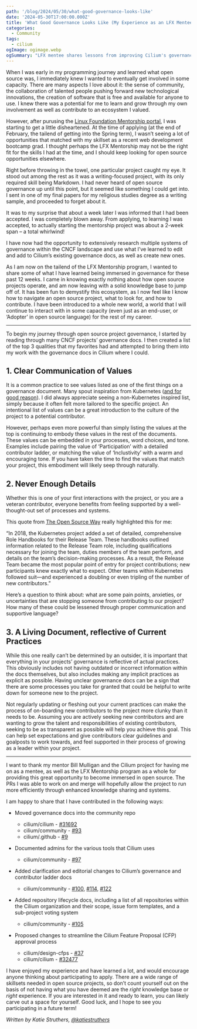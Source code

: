 ```yaml
---
path: '/blog/2024/05/30/what-good-governance-looks-like'
date: '2024-05-30T17:00:00.000Z'
title: 'What Good Governance Looks Like (My Experience as an LFX Mentee for Cilium)'
categories:
  - Community
tags:
  - cilium
ogImage: ogimage.webp
ogSummary: "LFX mentee shares lessons from improving Cilium's governance: clear values, detailed processes, and living docs that welcome new contributors and grow communities."
---
```


When I was early in my programming journey and learned what open source was, I immediately knew I wanted to eventually get involved in some capacity. There are many aspects I love about it: the sense of community, the collaboration of talented people pushing forward new technological innovations, the creation of software that is free and available for anyone to use. I knew there was a potential for me to learn and grow through my own involvement as well as contribute to an ecosystem I valued.

However, after purusing the [Linux Foundation Mentorship portal](https://mentorship.lfx.linuxfoundation.org/#projects_all), I was starting to get a little disheartened. At the time of applying (at the end of February, the tailend of getting into the Spring term), I wasn’t seeing a lot of opportunities that matched with my skillset as a recent web development bootcamp grad. I thought perhaps the LFX Mentorship may not be the right fit for the skills I had at the time, and I should keep looking for open source opportunities elsewhere.

Right before throwing in the towel, one particular project caught my eye. It stood out among the rest as it was a writing-focused project, with its only required skill being Markdown. I had never heard of open source governance up until this point, but it seemed like something I could get into. I sent in one of my final papers for my religious studies degree as a writing sample, and proceeded to forget about it.

It was to my surprise that about a week later I was informed that I had been accepted. I was completely blown away. From applying, to learning I was accepted, to actually starting the mentorship project was about a 2-week span – a total whirlwind!

I have now had the opportunity to extensively research multiple systems of governance within the CNCF landscape and use what I’ve learned to edit and add to Cilium’s existing governance docs, as well as create new ones.

As I am now on the tailend of the LFX Mentorship program, I wanted to share some of what I have learned being immersed in governance for these past 12 weeks. I came in knowing exactly nothing about how open source projects operate, and am now leaving with a solid knowledge base to jump off of. It has been fun to demystify this ecosystem, as I now feel like I know how to navigate an open source project, what to look for, and how to contribute. I have been introduced to a whole new world, a world that I will continue to interact with in some capacity (even just as an end-user, or ‘Adopter’ in open source language) for the rest of my career.

---

To begin my journey through open source project governance, I started by reading through many CNCF projects’ governance docs. I then created a list of the top 3 qualities that my favorites had and attempted to bring them into my work with the governance docs in Cilium where I could.

## 1. Clear Communication of Values

It is a common practice to see values listed as one of the first things on a governance document. Many spout inspiration from Kubernetes ([and for good reason](https://www.kubernetes.dev/community/values/)). I did always appreciate seeing a non-Kubernetes inspired list, simply because it often felt more tailored to the specific project. An intentional list of values can be a great introduction to the culture of the project to a potential contributor.

However, perhaps even more powerful than simply listing the values at the top is continuing to embody these values in the rest of the documents. These values can be embedded in your processes, word choices, and tone. Examples include pairing the value of ‘Participation’ with a detailed contributor ladder, or matching the value of ‘Inclustivity’ with a warm and encouraging tone. If you have taken the time to find the values that match your project, this embodiment will likely seep through naturally.

## 2. Never Enough Details

Whether this is one of your first interactions with the project, or you are a veteran contributor, everyone benefits from feeling supported by a well-thought-out set of processes and systems.

This quote from [The Open Source Way](https://www.theopensourceway.org/the_open_source_way-guidebook-2.0.html#_project_and_community_governance) really highlighted this for me:

“In 2018, the Kubernetes project added a set of detailed, comprehensive Role Handbooks for their Release Team. These handbooks outlined information related to the Release Team role, including qualifications necessary for joining the team, duties members of the team perform, and details on the team’s decision-making processes. As a result, the Release Team became the most popular point of entry for project contributions; new participants knew exactly what to expect. Other teams within Kubernetes followed suit—and experienced a doubling or even tripling of the number of new contributors.”

Here’s a question to think about: what are some pain points, anxieties, or uncertainties that are stopping someone from contributing to our project? How many of these could be lessened through proper communication and supportive language?

## 3. A Living Document, reflective of Current Practices

While this one really can’t be determined by an outsider, it is important that everything in your projects’ governance is reflective of actual practices. This obviously includes not having outdated or incorrect information within the docs themselves, but also includes making any implicit practices as explicit as possible. Having unclear governance docs can be a sign that there are some processes you take for granted that could be helpful to write down for someone new to the project.

Not regularly updating or fleshing out your current practices can make the process of on-boarding new contributors to the project more clunky than it needs to be. Assuming you are actively seeking new contributors and are wanting to grow the talent and responsibilities of existing contributors, seeking to be as transparent as possible will help you achieve this goal. This can help set expectations and give contributors clear guidelines and goalposts to work towards, and feel supported in their process of growing as a leader within your project.

---

I want to thank my mentor Bill Mulligan and the Cilium project for having me on as a mentee, as well as the LFX Mentorship program as a whole for providing this great opportunity to become immersed in open source. The PRs I was able to work on and merge will hopefully allow the project to run more efficiently through enhanced knowledge sharing and systems.

I am happy to share that I have contributed in the following ways:

- Moved governance docs into the community repo
  - cilium/cilium - [#31692](https://github.com/cilium/cilium/pull/31692)
  - cilium/community - [#93](https://github.com/cilium/community/pull/93)
  - cilium/.github - [#9](https://github.com/cilium/.github/pull/9)

- Documented admins for the various tools that Cilium uses
  - cilium/community - [#97](https://github.com/cilium/community/pull/97)

- Added clarification and editorial changes to Cilium’s governance and contributor ladder docs
  - cilium/community - [#100](https://github.com/cilium/community/pull/100), [#114](https://github.com/cilium/community/pull/114), [#122](https://github.com/cilium/community/pull/122)

- Added repository lifecycle docs, including a list of all repositories within the Cilium organization and their scope, issue form templates, and a sub-project voting system
  - cilium/community - [#105](https://github.com/cilium/community/pull/105)

- Proposed changes to streamline the Cilium Feature Proposal (CFP) approval process
  - cilium/design-cfps - [#37](https://github.com/cilium/design-cfps/pull/37)
  - cilium/cilium - [#32477](https://github.com/cilium/cilium/pull/32477)

I have enjoyed my experience and have learned a lot, and would encourage anyone thinking about participating to apply. There are a wide range of skillsets needed in open source projects, so don’t count yourself out on the basis of not having what you have deemed are the _right_ knowledge base or _right_ experience. If you are interested in it and ready to learn, you can likely carve out a space for yourself. Good luck, and I hope to see you participating in a future term!

_Written by Katie Struthers, [@katiestruthers](https://github.com/katiestruthers)_
